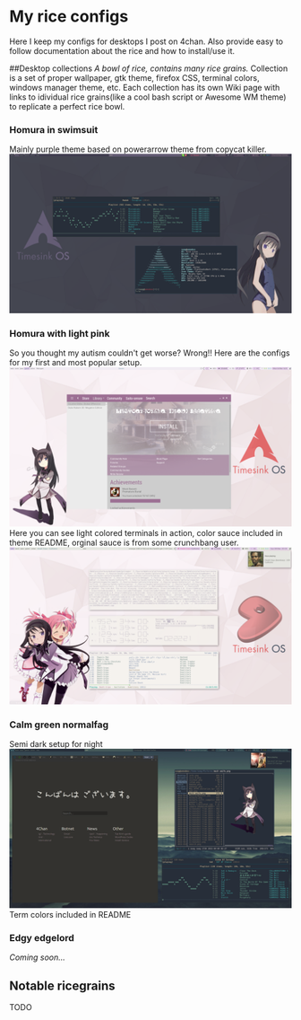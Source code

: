 # My rice configs
Here I keep my configs for desktops I post on 4chan. Also provide easy to follow documentation about the rice and how to install/use it.

##Desktop collections
*A bowl of rice, contains many rice grains.* Collection is a set of proper wallpaper, gtk theme, firefox CSS, terminal colors, windows manager theme, etc. Each collection has its own Wiki page with links to idividual rice grains(like a cool bash script or Awesome WM theme) to replicate a perfect rice bowl.

### Homura in swimsuit
Mainly purple theme based on powerarrow theme from copycat killer.
![alt tag](https://raw.githubusercontent.com/UltraNyan/rice/master/Screenshots/2015-04-09-032641_1920x1080_scrot.png)

### Homura with light pink
So you thought my autism couldn't get worse? Wrong!! Here are the configs for my first and most popular setup. 
![alt tag](https://raw.githubusercontent.com/UltraNyan/rice/master/Screenshots/2015-03-16-161626_1920x1080_scrot.png)
Here you can see light colored terminals in action, color sauce included in theme README, orginal sauce is from some crunchbang user.
![alt tag](https://raw.githubusercontent.com/UltraNyan/rice/master/Screenshots/nolaifu_sitll_compilin.png)


### Calm green normalfag
Semi dark setup for night
![alt tag](https://github.com/UltraNyan/rice/blob/master/Screenshots/2015-04-04-022922_1920x1080_scrot.png)
Term colors included in README

### Edgy edgelord
*Coming soon...*


## Notable ricegrains
TODO
